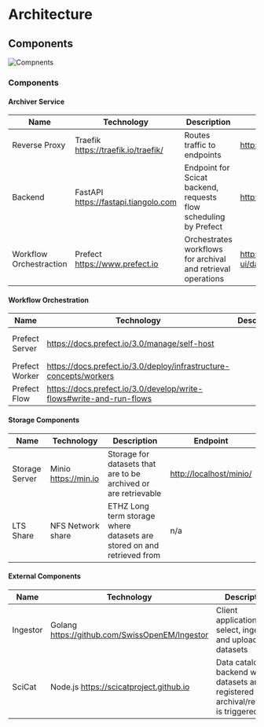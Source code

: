 # Architecture

## Components

![Compnents](components.drawio)

### Components

#### Archiver Service

| Name                    | Technology                             | Description                                                      | Endpoint                                |
| ----------------------- | -------------------------------------- | ---------------------------------------------------------------- | --------------------------------------- |
| Reverse Proxy           | Traefik <https://traefik.io/traefik/>  | Routes traffic to endpoints                                      | <http://localhost/traefik/dashboard/#/> |
| Backend                 | FastAPI <https://fastapi.tiangolo.com> | Endpoint for Scicat backend, requests flow scheduling by Prefect | <http://localhost/api/v1/docs>          |
| Workflow Orchestraction | Prefect <https://www.prefect.io>       | Orchestrates workflows for archival and retrieval operations     | <http://localhost/prefect-ui/dashboard> |

#### Workflow Orchestration

| Name           | Technology                                                            | Description | Endpoint                                              |
| -------------- | --------------------------------------------------------------------- | ----------- | ----------------------------------------------------- |
| Prefect Server | <https://docs.prefect.io/3.0/manage/self-host>                        |             | <http://localhost/prefect-ui/dashboard> dashboard/#/> |
| Prefect Worker | <https://docs.prefect.io/3.0/deploy/infrastructure-concepts/workers>  |             | n/a                                                   |
| Prefect Flow   | <https://docs.prefect.io/3.0/develop/write-flows#write-and-run-flows> |             | n/a                                                   |

#### Storage Components

| Name           | Technology             | Description                                                            | Endpoint                  |
| -------------- | ---------------------- | ---------------------------------------------------------------------- | ------------------------- |
| Storage Server | Minio <https://min.io> | Storage for datasets that are to be archived or are retrievable        | <http://localhost/minio/> |
| LTS Share      | NFS Network share      | ETHZ Long term storage where datasets are stored on and retrieved from | n/a                       |

#### External Components

| Name     | Technology                                       | Description                                                                            | Endpoint                    |
| -------- | ------------------------------------------------ | -------------------------------------------------------------------------------------- | --------------------------- |
| Ingestor | Golang <https://github.com/SwissOpenEM/Ingestor> | Client application to select, ingest, and upload datasets                              | n/a                         |
| SciCat   | Node.js <https://scicatproject.github.io>        | Data catalog backend where datasets are registered and archival/retrieval is triggered | <https://discovery.psi.ch/> |